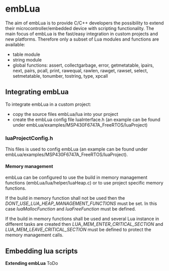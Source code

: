 # embLua
The aim of embLua is to provide C/C++ developers the possibility to extend their microcontroller/embedded device with scripting functionality. The main focus of embLua is the fast/easy integration in custom projects and new platforms. Therefore only a subset of Lua modules and functions are available:
- table module
- string module
- global functions: assert, collectgarbage, error, getmetatable, ipairs, next, pairs, pcall, print, rawequal, rawlen, rawget, rawset, select, setmetatable, tonumber, tostring, type, xpcall

## Integrating embLua
To integrate embLua in a custom project:
- copy the source files embLua/lua into your project
- create the embLua config file luaInterface.h (an example can be found under embLua/examples/MSP430F6747A_FreeRTOS/luaProject)


### luaProjectConfig.h
This files is used to config  embLua (an example can be found under embLua/examples/MSP430F6747A_FreeRTOS/luaProject). 

#### Memory management 
embLua can be configured to use the build in memory management functions (embLua/lua/helper/luaHeap.c) or to use project specific memory functions. 

If the build in memory function shall not be used then the *DONT_USE_LUA_HEAP_MANAGEMENT_FUNCTIONS* must be set.
In this case *luaMallocFunction* and *luaFreeFunction* must be defined.

If the build in memory functions shall be used and several Lua instance in different tasks are created then *LUA_MEM_ENTER_CRITICAL_SECTION* and *LUA_MEM_LEAVE_CRITICAL_SECTION* must be defined to protect the memory management calls.


## Embedding lua scripts


**Extending embLua**
ToDo

